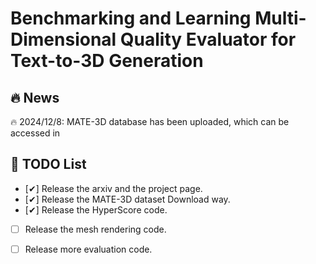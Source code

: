 # Benchmarking and Learning Multi-Dimensional Quality Evaluator for Text-to-3D Generation
## 🔥 News
🔥 2024/12/8:  MATE-3D database has been uploaded, which can be accessed in 

## 📝 TODO List
- [✔] Release the arxiv and the project page.
- [✔] Release the MATE-3D dataset Download way.
- [✔] Release the HyperScore code.
- [ ] Release the mesh rendering code.
- [ ] Release more evaluation code.

